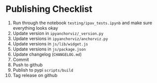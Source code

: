# Publishing Checklist

1. Run through the notebook `testing/ipav_tests.ipynb` and make sure everything looks okay
2. Update version in `ipyanchorviz/_version.py`
4. Update versions in `ipyanchorviz/anchorviz.py`
3. Update versions in `js/lib/widget.js`
5. Update versions in `js/package.json`
4. Update changelog (`CHANGELOG.md`)
5. Commit
6. Push to github
7. Publish to pypi `scripts/build`
8. Tag release on github

<!--
# Release

Before doing a release, check to see if there are any outstanding changes or untracked files:

```
git status
git clean -fdxn
```

Commit changes, and make sure that any untracked files can be deleted. Then clean the repository:

```
git clean -fdx # actually delete untracked files
```

## Javascript release

To release a new version of ipyanchorviz on NPM, first register for an NPM account [here](https://www.npmjs.com/), then log in with `yarn login`. Then:

1. Update `js/package.json` with the new npm package version
2. Build and publish the npm package inside the `js/` directory:

   ```
   cd js/
   yarn install
   yarn publish
   cd ..
   ```

## Python release

To release a new version of ipyanchorviz on PyPI, first make sure that the `build` package is installed: `pip install build`.

1. Update `ipyanchorviz/_version.py`:
   - Update `__version__`
   - Update `NPM_PACKAGE_RANGE` if necessary
2. Commit changes to `_version.py` and tag the release
   ```
   git add ipyanchorviz/_version.py
   git tag -a X.X.X -m 'comment'
   ```
3. Generate Python packages and upload to PyPI:
   ```
   python -m build
   twine check dist/*
   twine upload dist/*
   ```
4. Update `_version.py` (add 'dev' and increment minor)
   ```
   git commit -a -m 'Back to dev'
   git push
   git push --tags
   ```

-->
